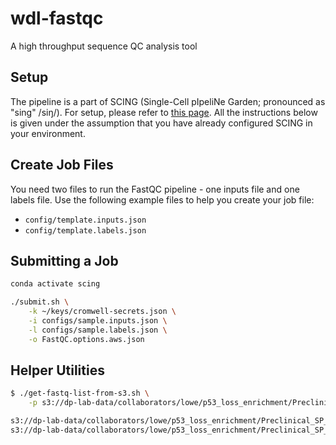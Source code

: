 # wdl-fastqc

A high throughput sequence QC analysis tool

## Setup

The pipeline is a part of SCING (Single-Cell pIpeliNe Garden; pronounced as "sing" /siŋ/). For setup, please refer to [this page](https://github.com/hisplan/scing). All the instructions below is given under the assumption that you have already configured SCING in your environment.

## Create Job Files

You need two files to run the FastQC pipeline - one inputs file and one labels file. Use the following example files to help you create your job file:

- `config/template.inputs.json`
- `config/template.labels.json`

## Submitting a Job

```bash
conda activate scing

./submit.sh \
    -k ~/keys/cromwell-secrets.json \
    -i configs/sample.inputs.json \
    -l configs/sample.labels.json \
    -o FastQC.options.aws.json
```

## Helper Utilities

```bash
$ ./get-fastq-list-from-s3.sh \
    -p s3://dp-lab-data/collaborators/lowe/p53_loss_enrichment/Preclinical_SP_batch1/genomic/

s3://dp-lab-data/collaborators/lowe/p53_loss_enrichment/Preclinical_SP_batch1/genomic/1740_Preclinical_SP_batch1_IGO_10682_11_S11_L001_R2_001.fastq.gz
s3://dp-lab-data/collaborators/lowe/p53_loss_enrichment/Preclinical_SP_batch1/genomic/1740_Preclinical_SP_batch1_IGO_10682_11_S11_L002_R2_001.fastq.gz
```
